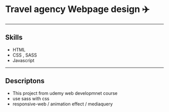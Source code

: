 # Travel agency Webpage design :airplane:
---------------------------------------------------

## Skills
* HTML 
* CSS , SASS
* Javascript
----------------------------------------------------

## Descriptons

* This project from udemy web developmnet course 
* use sass with css
* responsive-web / animation effect / mediaquery 

